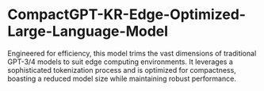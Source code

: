# CompactGPT-KR-Edge-Optimized-Large-Language-Model
Engineered for efficiency, this model trims the vast dimensions of traditional GPT-3/4 models to suit edge computing environments. It leverages a sophisticated tokenization process and is optimized for compactness, boasting a reduced model size while maintaining robust performance. 
